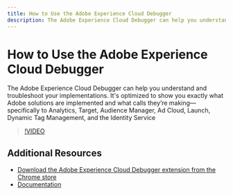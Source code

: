 ```yaml
---
title: How to Use the Adobe Experience Cloud Debugger
description: The Adobe Experience Cloud Debugger can help you understand and troubleshoot your implementations. It's optimized to show you exactly what Adobe solutions are implemented and what calls they’re making--specifically to Analytics, Target, Audience Manager, Ad Cloud, Launch, Dynamic Tag Management, and the Adobe Experience Platform Identity Service
---
```


# How to Use the Adobe Experience Cloud Debugger

The Adobe Experience Cloud Debugger can help you understand and troubleshoot your implementations. It's optimized to show you exactly what Adobe solutions are implemented and what calls they’re making&mdash;specifically to Analytics, Target, Audience Manager, Ad Cloud, Launch, Dynamic Tag Management, and the Identity Service

>[!VIDEO](https://video.tv.adobe.com/v/23064/?quality=12)

## Additional Resources

* [Download the Adobe Experience Cloud Debugger extension from the Chrome store](https://chrome.google.com/webstore/detail/adobe-experience-cloud-de/ocdmogmohccmeicdhlhhgepeaijenapj)
* [Documentation](https://experienceleague.adobe.com/docs/debugger/using/experience-cloud-debugger.html)
